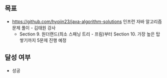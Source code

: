 ## 목표

- https://github.com/hyojin23/java-algorithm-solutions 인프런 자바 알고리즘 문제 풀이 - 김태원 강사
  - Section 9. 원더랜드(최소 스패닝 트리 - 프림)부터 Section 10. 가장 높은 탑 쌓기까지 5문제 진행 예정

## 달성 여부
- 성공
